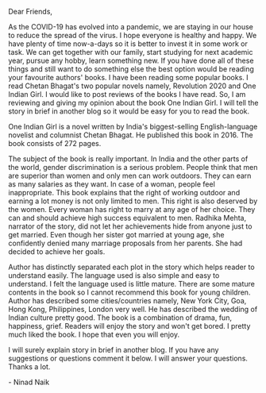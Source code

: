 Dear Friends,

As the COVID-19 has evolved into a pandemic, we are staying in our house to reduce the spread of the virus. I hope everyone is healthy and happy. We have plenty of time now-a-days so it is better to invest it in some work or task. We can get together with our family, start studying for next academic year, pursue any hobby, learn something new. If you have done all of these things and still want to do something else the best option would be reading your favourite authors' books. I have been reading some popular books. I read Chetan Bhagat's two popular novels namely, Revolution 2020 and One Indian Girl. I would like to post reviews of the books I have read. So, I am reviewing and giving my opinion about the book One Indian Girl. I will tell the story in brief in another blog so it would be easy for you to read the book.

One Indian Girl is a novel written by India's biggest-selling English-language novelist and columnist Chetan Bhagat. He published this book in 2016. The book consists of 272 pages.

The subject of the book is really important. In India and the other parts of the world, gender discrimination is a serious problem. People think that men are superior than women and only men can work outdoors. They can earn as many salaries as they want. In case of a woman, people feel inappropriate. This book explains that the right of working outdoor and earning a lot money is not only limited to men. This right is also deserved by the women. Every woman has right to marry at any age of her choice. They can and should achieve high success equivalent to men. Radhika Mehta, narrator of the story, did not let her achievements hide from anyone just to get married. Even though her sister got married at young age, she confidently denied many marriage proposals from her parents. She had decided to achieve her goals.

Author has distinctly separated each plot in the story which helps reader to understand easily. The language used is also simple and easy to understand. I felt the language used is little mature. There are some mature contents in the book so I cannot recommend this book for young children. Author has described some cities/countries namely, New York City, Goa, Hong Kong, Philippines, London very well. He has described the wedding of Indian culture pretty good. The book is a combination of drama, fun, happiness, grief. Readers will enjoy the story and won't get bored. I pretty much liked the book. I hope that even you will enjoy.

I will surely explain story in brief in another blog. If you have any suggestions or questions comment it below. I will answer your questions. Thanks a lot.

\- Ninad Naik